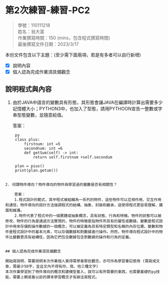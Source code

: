 # 第2次練習-練習-PC2
>
>學號：110111218
><br />
>姓名：翁大富
><br />
>作業撰寫時間：150 (mins，包含程式撰寫時間)
><br />
>最後撰寫文件日期：2023/3/17
>

本份文件包含以下主題：(至少需下面兩項，若是有多者可以自行新增)
- [x] 說明內容
- [x] 個人認為完成作業須具備觀念

## 說明程式與內容

1. 由於JAVA中語言的變數具有形態，其形態會讓JAVA在編譯時計算出需要多少記憶體大小；PYTHON3中，也加入了型態，請用PYTHOON宣告一整數或字串型態變數，並隨意給值。

   答案：
   ```
    py
    class plus:
        firstnum: int =5
        secondnum: int =6
        def getSum(self) -> int:
            return self.firstnum +self.secondum

    plan = pius()
    print(plan.getum())
```

2. 何謂物件導向？物件導向的物件與學習過的變數是否有相關性？

    答案：
    1.程式設計的範式，其中程式被組織為一系列的物件，這些物件可以互相作用、交互作用和通信，物件導向的設計方法強調程式的結構、抽象、封裝和繼承，這使得程式更容易理解、擴展和維護。
    2.物件代表了程式中的一個實體或抽象概念，具有狀態、行為和特徵。物件的狀態可以被修改，物件的行為是通過方法實現的，物件的特徵是指物件所具有的屬性或數據。變數是程式設計中用來存儲和操作數據的一個概念，可以被定義為具有特定類型和名稱的內存位置。變數和物件是程式設計中的基本元素，可以存儲數據和對數據進行操作。然而，物件導向程式設計中的物件比變數更具有結構性，因為它們包含數據包含對數據的操作和行為的定義。


## 個人認為完成作業須具備觀念

開始寫說明，需要說明本次作業個人覺得需學會那些觀念，亦可作為學習筆記使用 (需寫成文章，需最少50字，並且文內不得有你、我、他三種文字)
本次作業學習到了物件導向的概念和建模型套入，就可以有所需要的東西，也需要基礎的py技能，需要上網或看以前的課本學習概念才有辦法寫程式。